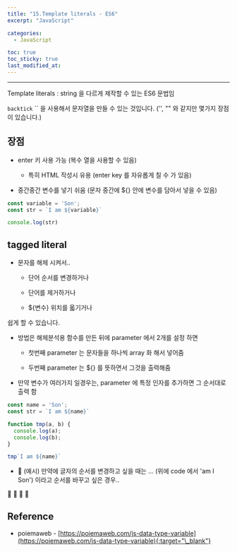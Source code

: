 ```yaml
---
title: "15.Template literals - ES6"
excerpt: "JavaScript"

categories:
  - JavaScript

toc: true
toc_sticky: true
last_modified_at:
---
```


---

Template literals :  string 을 다르게 제작할 수 있는 ES6 문법임

`backtick` `` 을 사용해서 문자열을 만들 수 있는 것입니다. ('', "" 와 같지만 몇가지 장점이 있습니다.)

## 장점

- enter 키 사용 가능 (복수 열을 사용할 수 있음)

    - 특히 HTML 작성시 유용 (enter key 를 자유롭게 칠 수 가 있음)


- 중간중간 변수를 넣기 쉬움 (문자 중간에 ${} 안에 변수를 담아서 넣을 수 있음)

```js
const variable = 'Son';
const str = `I am ${variable}`

console.log(str)
```

## tagged literal

- 문자를 해체 시켜서..

    - 단어 순서를 변경하거나

    - 단어를 제거하거나

    - ${변수} 위치를 옯기거나

쉽게 할 수 있습니다.


- 방법은 해체분석용 함수를 만든 뒤에 parameter 에서 2개를 설정 하면 

    - 첫번째 parameter 는 문자들을 하나씩 array 화 해서 넣어줌

    - 두번째 parameter 는 ${} 를 뜻하면서 그것을 출력해줌


- 만약 변수가 여러가지 일경우는, parameter 에 특정 인자를 추가하면 그 순서대로 출력 함

```js
const name = 'Son';
const str = `I am ${name}`

function tmp(a, b) {
  console.log(a);
  console.log(b);
}

tmp`I am ${name}`
```

- 🔶 (예시) 만약에  글자의 순서를 변경하고 싶을 때는 ... (위에 code 에서 'am I Son') 이라고 순서를 바꾸고 싶은 경우..




🔶 🔷  📌 🔑

## Reference 

 - poiemaweb - [https://poiemaweb.com/js-data-type-variable](https://poiemaweb.com/js-data-type-variable){:target="\_blank"}  
